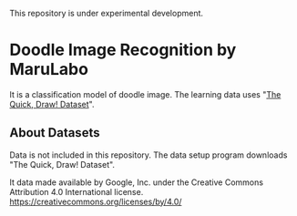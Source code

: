 This repository is under experimental development.

# Doodle Image Recognition by MaruLabo

It is a classification model of doodle image.
The learning data uses "[The Quick, Draw! Dataset](https://github.com/googlecreativelab/quickdraw-dataset)".

## About Datasets

Data is not included in this repository.
The data setup program downloads "The Quick, Draw! Dataset".

It data made available by Google, Inc. under the Creative Commons Attribution 4.0 International license.
https://creativecommons.org/licenses/by/4.0/
